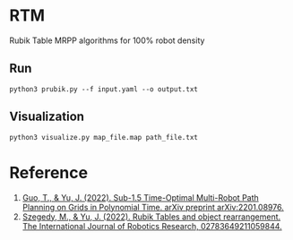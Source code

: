 # RTM
Rubik Table MRPP algorithms for 100% robot density


## Run
`python3 prubik.py --f input.yaml --o output.txt`

## Visualization
`python3 visualize.py map_file.map path_file.txt`

# Reference
1. [Guo, T., & Yu, J. (2022). Sub-1.5 Time-Optimal Multi-Robot Path Planning on Grids in Polynomial Time. arXiv preprint arXiv:2201.08976.](https://arxiv.org/abs/2201.08976) 
2. [Szegedy, M., & Yu, J. (2022). Rubik Tables and object rearrangement. The International Journal of Robotics Research, 02783649211059844.](https://journals.sagepub.com/doi/pdf/10.1177/02783649211059844)